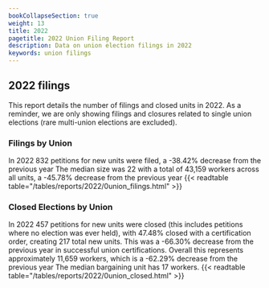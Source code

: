 ```yaml
---
bookCollapseSection: true
weight: 13
title: 2022
pagetitle: 2022 Union Filing Report
description: Data on union election filings in 2022
keywords: union filings
---
```


## 2022 filings

This report details the number of filings and closed units in 2022. As a reminder, we are only showing filings and closures related to single union elections (rare multi-union elections are excluded).

### Filings by Union
In 2022 832 petitions for new units were filed, a -38.42% decrease from the previous year The median size was 22 with a total of 43,159 workers across all units, a -45.78% decrease from the previous year
{{< readtable table="/tables/reports/2022/0union_filings.html" >}}

### Closed Elections by Union
In 2022 457 petitions for new units were closed (this includes petitions where no election was ever held), with 47.48% closed with a certification order, creating 217 total new units. This was a -66.30% decrease from the previous year in successful union certifications. Overall this represents approximately 11,659 workers, which is a -62.29% decrease from the previous year The median bargaining unit has 17 workers.
{{< readtable table="/tables/reports/2022/0union_closed.html" >}}
